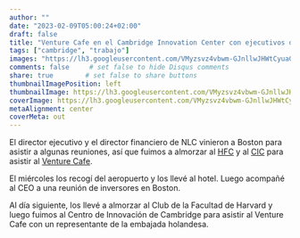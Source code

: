 ```yaml
---
author: ""
date: "2023-02-09T05:00:24+02:00"
draft: false
title: "Venture Cafe en el Cambridge Innovation Center con ejecutivos de NLC y representante de la embajada holandesa"
tags: ["cambridge", "trabajo"]
images: "https://lh3.googleusercontent.com/VMyzsvz4vbwm-GJnllwJHWtCyuaGX_R3nDvvxtdAPnvibddl7Gv0rNZdMljYikH6FEbaGTpMXBdB_6qJ2O0_KqxNOnaGvi75hJxGeJj1nURiIT2vrmADsU7WKozv3NFoUEvS5NdPxSA=w2400"
comments: false     # set false to hide Disqus comments
share: true        # set false to share buttons
thumbnailImagePosition: left
thumbnailImage: https://lh3.googleusercontent.com/VMyzsvz4vbwm-GJnllwJHWtCyuaGX_R3nDvvxtdAPnvibddl7Gv0rNZdMljYikH6FEbaGTpMXBdB_6qJ2O0_KqxNOnaGvi75hJxGeJj1nURiIT2vrmADsU7WKozv3NFoUEvS5NdPxSA=w2400
coverImage: https://lh3.googleusercontent.com/VMyzsvz4vbwm-GJnllwJHWtCyuaGX_R3nDvvxtdAPnvibddl7Gv0rNZdMljYikH6FEbaGTpMXBdB_6qJ2O0_KqxNOnaGvi75hJxGeJj1nURiIT2vrmADsU7WKozv3NFoUEvS5NdPxSA=w2400
metaAlignment: center
coverMeta: out
---
```


El director ejecutivo y el director financiero de NLC vinieron a Boston para asistir a algunas reuniones, así que fuimos a almorzar al [HFC](https://www.hfc.harvard.edu/) y al [CIC](https://cic.com/) para asistir al [Venture Cafe](https://venturecafecambridge.org/).

<!--more-->

El miércoles los recogí del aeropuerto y los llevé al hotel. Luego acompañé al CEO a una reunión de inversores en Boston.

Al día siguiente, los llevé a almorzar al Club de la Facultad de Harvard y luego fuimos al Centro de Innovación de Cambridge para asistir al Venture Cafe con un representante de la embajada holandesa.